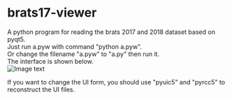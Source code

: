 # brats17-viewer
A python program for reading the brats 2017 and 2018 dataset based on pyqt5.  
Just run a.pyw with command "python a.pyw".  
Or change the filename "a.pyw" to "a.py" then run it.  
The interface is shown below.  
![Image text](https://github.com/ihuanggh/brats17-viewer/blob/master/source/interface.png)

If you want to change the UI form, you should use "pyuic5" and "pyrcc5" to reconstruct the UI files.